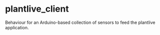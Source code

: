 # plantlive_client
Behaviour for an Arduino-based collection of sensors to feed the plantlive application.
